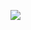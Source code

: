 ![](https://www.plantuml.com/plantuml/proxy?cache=no&src=https://https://raw.githubusercontent.com/oleksandrblazhko/ai182-spasenko/laboratorywork2/LaboratoryWork2/puml.puml)
